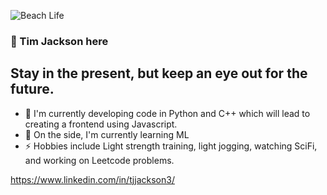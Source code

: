 ![Beach Life](IMG_1862.png)

### 👋 Tim Jackson here
## Stay in the present, but keep an eye out for the future.

- 🔭 I'm currently developing code in Python and C++ which will lead to creating a frontend using Javascript.
- 🌱 On the side, I'm currently learning ML
- ⚡ Hobbies include Light strength training, light jogging, watching SciFi, and working on Leetcode problems.


https://www.linkedin.com/in/tjjackson3/

<!--
**powerspectra/powerspectra** is a ✨ _special_ ✨ repository because its `README.md` (this file) appears on your GitHub profile.

Here are some ideas to get you started:

### Hi there 👋
- 🔭 I’m currently working on ...
🌱 I’m currently learning Machine Learning,
- 👯 I’m looking to collaborate on ...
- 🤔 I’m looking for help with ...
- 💬 Ask me about ...
- 📫 How to reach me: ...
- 😄 Pronouns: ...
- ⚡ Fun fact: ...
-->
